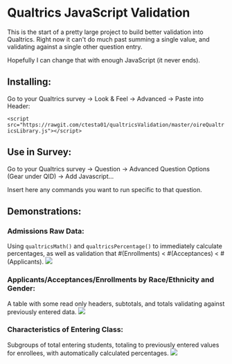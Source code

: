 # Qualtrics JavaScript Validation

This is the start of a pretty large project to build better validation into Qualtrics. Right now it can't do much past summing a single value, and validating against a single other question entry. 

Hopefully I can change that with enough JavaScript (it never ends).

## Installing: 
Go to your Qualtrics survey -> Look & Feel -> Advanced -> Paste into Header:

`<script src="https://rawgit.com/ctesta01/qualtricsValidation/master/oireQualtricsLibrary.js"></script>`

## Use in Survey: 
Go to your Qualtrics survey -> Question -> Advanced Question Options (Gear under QID) -> Add Javascript...

Insert here any commands you want to run specific to that question.


## Demonstrations:
### Admissions Raw Data:
Using `qualtricsMath()` and `qualtricsPercentage()` to immediately calculate percentages, as well as validation that #(Enrollments) < #(Acceptances) < #(Applicants).
![](http://giant.gfycat.com/MedicalSlushyDogwoodclubgall.gif)

### Applicants/Acceptances/Enrollments by Race/Ethnicity and Gender:
A table with some read only headers, subtotals, and totals validating against previously entered data.
![](http://giant.gfycat.com/BelatedThatAztecant.gif)

### Characteristics of Entering Class:
Subgroups of total entering students, totaling to previously entered values for enrollees, with automatically calculated percentages.
![](http://giant.gfycat.com/BrokenElasticBichonfrise.gif)


